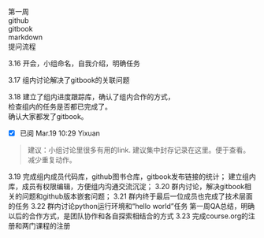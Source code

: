 第一周  
github  
gitbook  
markdown   
提问流程

3.16 开会，小组命名，自我介绍，明确任务  

3.17 组内讨论解决了gitbook的关联问题  

3.18 建立了组内进度跟踪库，确认了组内合作的方式，  
     检查组内的任务是否都已完成了。  
     确认大家都发了gitbook。

- [x] 已阅 Mar.19 10:29 Yixuan

> 建议：小组讨论里很多有用的link. 建议集中封存记录在这里。便于查看。减少重复动作。

3.19
   完成组内成员代码库，github图书仓库，gitbook发布链接的统计；
   建立组内库，成员有权限编辑，方便组内沟通交流沉淀；
3.20
   群内讨论，解决gitbook相关的问题和github版本嵌套问题；
3.21
   群内终于最后一位成员也完成了技术层面的任务
3.22 
    群内讨论python运行环境和“hello world”任务
    第一周QA总结，明确以后的合作方式，是团队协作和各自探索相结合的方式
3.23
    完成course.org的注册和两门课程的注册
   
   
